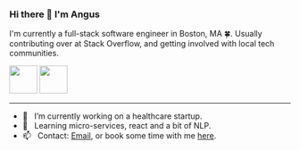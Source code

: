 ### Hi there 👋 I'm Angus

I'm currently a full-stack software engineer in Boston, MA :four_leaf_clover:. Usually contributing over at Stack Overflow, and getting involved with local tech communities.

<a href="https://linkedin.com/in/taskeraj"><img src="https://cdn.iconscout.com/icon/free/png-256/linkedin-42-151143.png" width="50" height="50" /></a>
<a href="https://calendly.com/angus_t"><img src="https://podcastingresources.com/wp-content/uploads/2017/05/calendly-1.png" width="50" height="50" /></a>

---

<ul>
  <li>🔭&nbsp;&nbsp;&nbsp;I’m currently working on a healthcare startup.</li>
  <li>🌱&nbsp;&nbsp;&nbsp;Learning micro-services, react and a bit of NLP.</li>
  <li>📫&nbsp;&nbsp;&nbsp;Contact: <a href="mailto:atasker2@gmail.com">Email</a>, or book some time with me <a href="https://calendly.com/angus_t">here</a>.</li>
</ul>
